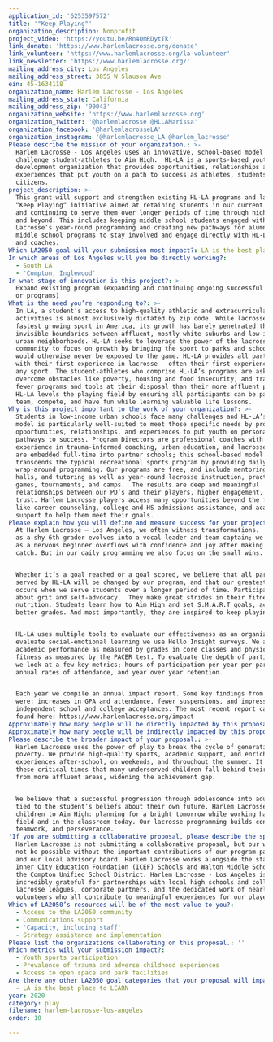 ```yaml
---
application_id: '6253597572'
title: '"Keep Playing"'
organization_description: Nonprofit
project_video: 'https://youtu.be/Rn4QmRDytTk'
link_donate: 'https://www.harlemlacrosse.org/donate'
link_volunteer: 'https://www.harlemlacrosse.org/la-volunteer'
link_newsletter: 'https://www.harlemlacrosse.org/'
mailing_address_city: Los Angeles
mailing_address_street: 3855 W Slauson Ave
ein: 45-1634118
organization_name: Harlem Lacrosse - Los Angeles
mailing_address_state: California
mailing_address_zip: '90043'
organization_website: 'https://www.harlemlacrosse.org'
organization_twitter: '@harlemlacrosse @HLLAMarissa'
organization_facebook: '@harlemlacrosseLA'
organization_instagram: '@harlemlacrosse_LA @harlem_lacrosse'
Please describe the mission of your organization.: >-
  Harlem Lacrosse - Los Angeles uses an innovative, school-based model to
  challenge student-athletes to Aim High.  HL-LA is a sports-based youth
  development organization that provides opportunities, relationships and
  experiences that put youth on a path to success as athletes, students, and
  citizens.
project_description: >-
  This grant will support and strengthen existing HL-LA programs and launch our
  “Keep Playing“ initiative aimed at retaining students in our current programs
  and continuing to serve them over longer periods of time through high school
  and beyond. This includes keeping middle school students engaged with Harlem
  Lacrosse’s year-round programming and creating new pathways for alumni of our
  middle school programs to stay involved and engage directly with HL-LA mentors
  and coaches.
Which LA2050 goal will your submission most impact?: LA is the best place to PLAY
In which areas of Los Angeles will you be directly working?:
  - South LA
  - 'Compton, Inglewood'
In what stage of innovation is this project?: >-
  Expand existing program (expanding and continuing ongoing successful projects
  or programs)
What is the need you’re responding to?: >-
  In LA, a student’s access to high-quality athletic and extracurricular
  activities is almost exclusively dictated by zip code. While lacrosse is the
  fastest growing sport in America, its growth has barely penetrated the
  invisible boundaries between affluent, mostly white suburbs and low-income,
  urban neighborhoods. HL-LA seeks to leverage the power of the lacrosse
  community to focus on growth by bringing the sport to parks and schools that
  would otherwise never be exposed to the game. HL-LA provides all participants
  with their first experience in lacrosse - often their first experience with
  any sport. The student-athletes who comprise HL-LA’s programs are asked to
  overcome obstacles like poverty, housing and food insecurity, and trauma with
  fewer programs and tools at their disposal than their more affluent peers.
  HL-LA levels the playing field by ensuring all participants can be part of a
  team, compete, and have fun while learning valuable life lessons.
Why is this project important to the work of your organization?: >-
  Students in low-income urban schools face many challenges and HL-LA’s unique
  model is particularly well-suited to meet those specific needs by providing
  opportunities, relationships, and experiences to put youth on personal
  pathways to success. Program Directors are professional coaches with years of
  experience in trauma-informed coaching, urban education, and lacrosse. They
  are embedded full-time into partner schools; this school-based model
  transcends the typical recreational sports program by providing daily
  wrap-around programming. Our programs are free, and include mentoring, study
  halls, and tutoring as well as year-round lacrosse instruction, practices,
  games, tournaments, and camps.  The results are deep and meaningful
  relationships between our PD’s and their players, higher engagement, and
  trust. Harlem Lacrosse players access many opportunities beyond the field,
  like career counseling, college and HS admissions assistance, and academic
  support to help them meet their goals.
Please explain how you will define and measure success for your project.: >-
  At Harlem Lacrosse – Los Angeles, we often witness transformations.  We watch
  as a shy 6th grader evolves into a vocal leader and team captain; we celebrate
  as a nervous beginner overflows with confidence and joy after making her first
  catch. But in our daily programming we also focus on the small wins.


  Whether it’s a goal reached or a goal scored, we believe that all participants
  served by HL-LA will be changed by our program, and that our greatest impact
  occurs when we serve students over a longer period of time. Participants learn
  about grit and self-advocacy.  They make great strides in their fitness and
  nutrition. Students learn how to Aim High and set S.M.A.R.T goals, achieve
  better grades. And most importantly, they are inspired to keep playing.


  HL-LA uses multiple tools to evaluate our effectiveness as an organization. To
  evaluate social-emotional learning we use Hello Insight surveys. We also track
  academic performance as measured by grades in core classes and physical
  fitness as measured by the PACER test. To evaluate the depth of participation
  we look at a few key metrics; hours of participation per year per participant,
  annual rates of attendance, and year over year retention.


  Each year we compile an annual impact report. Some key findings from 2019
  were: increases in GPA and attendance, fewer suspensions, and impressive
  independent school and college acceptances. The most recent report can be
  found here: https://www.harlemlacrosse.org/impact
Approximately how many people will be directly impacted by this proposal?: '250'
Approximately how many people will be indirectly impacted by this proposal?: '1200'
Please describe the broader impact of your proposal.: >-
  Harlem Lacrosse uses the power of play to break the cycle of generational
  poverty. We provide high-quality sports, academic support, and enrichment
  experiences after-school, on weekends, and throughout the summer. It is during
  these critical times that many underserved children fall behind their peers
  from more affluent areas, widening the achievement gap. 


  We believe that a successful progression through adolescence into adulthood is
  tied to the student’s beliefs about their own future. Harlem Lacrosse inspires
  children to Aim High: planning for a bright tomorrow while working hard on the
  field and in the classroom today. Our lacrosse programming builds confidence,
  teamwork, and perseverance.
'If you are submitting a collaborative proposal, please describe the specific role of partner organizations in the project.': >-
  Harlem Lacrosse is not submitting a collaborative proposal, but our work would
  not be possible without the important contributions of our program partners
  and our local advisory board. Harlem Lacrosse works alongside the staff at
  Inner City Education Foundation (ICEF) Schools and Walton Middle School and
  the Compton Unified School District. Harlem Lacrosse - Los Angeles is
  incredibly grateful for partnerships with local high schools and colleges,
  lacrosse leagues, corporate partners, and the dedicated work of nearly 50
  volunteers who all contribute to meaningful experiences for our players.
Which of LA2050’s resources will be of the most value to you?:
  - Access to the LA2050 community
  - Communications support
  - 'Capacity, including staff'
  - Strategy assistance and implementation
Please list the organizations collaborating on this proposal.: ''
Which metrics will your submission impact?:
  - Youth sports participation
  - Prevalence of trauma and adverse childhood experiences
  - Access to open space and park facilities
Are there any other LA2050 goal categories that your proposal will impact?:
  - LA is the best place to LEARN
year: 2020
category: play
filename: harlem-lacrosse-los-angeles
order: 10

---
```

